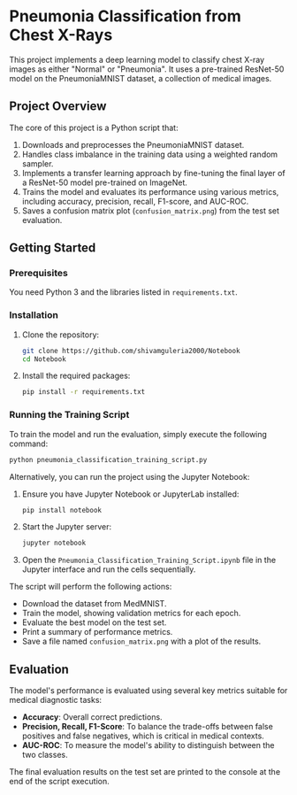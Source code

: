 # Pneumonia Classification from Chest X-Rays

This project implements a deep learning model to classify chest X-ray images as either "Normal" or "Pneumonia". It uses a pre-trained ResNet-50 model on the PneumoniaMNIST dataset, a collection of medical images.

## Project Overview

The core of this project is a Python script that:
1.  Downloads and preprocesses the PneumoniaMNIST dataset.
2.  Handles class imbalance in the training data using a weighted random sampler.
3.  Implements a transfer learning approach by fine-tuning the final layer of a ResNet-50 model pre-trained on ImageNet.
4.  Trains the model and evaluates its performance using various metrics, including accuracy, precision, recall, F1-score, and AUC-ROC.
5.  Saves a confusion matrix plot (`confusion_matrix.png`) from the test set evaluation.

## Getting Started

### Prerequisites

You need Python 3 and the libraries listed in `requirements.txt`.

### Installation

1.  Clone the repository:
    ```bash
    git clone https://github.com/shivamguleria2000/Notebook
    cd Notebook
    ```

2.  Install the required packages:
    ```bash
    pip install -r requirements.txt
    ```

### Running the Training Script

To train the model and run the evaluation, simply execute the following command:

```bash
python pneumonia_classification_training_script.py
```

Alternatively, you can run the project using the Jupyter Notebook:

1.  Ensure you have Jupyter Notebook or JupyterLab installed:
    ```bash
    pip install notebook
    ```
2.  Start the Jupyter server:
    ```bash
    jupyter notebook
    ```
3.  Open the `Pneumonia_Classification_Training_Script.ipynb` file in the Jupyter interface and run the cells sequentially.

The script will perform the following actions:
- Download the dataset from MedMNIST.
- Train the model, showing validation metrics for each epoch.
- Evaluate the best model on the test set.
- Print a summary of performance metrics.
- Save a file named `confusion_matrix.png` with a plot of the results.

## Evaluation

The model's performance is evaluated using several key metrics suitable for medical diagnostic tasks:
-   **Accuracy**: Overall correct predictions.
-   **Precision, Recall, F1-Score**: To balance the trade-offs between false positives and false negatives, which is critical in medical contexts.
-   **AUC-ROC**: To measure the model's ability to distinguish between the two classes.

The final evaluation results on the test set are printed to the console at the end of the script execution. 
